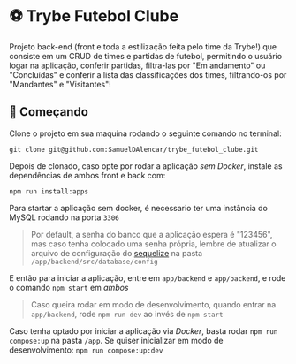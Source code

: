 # ⚽ Trybe Futebol Clube

Projeto back-end (front e toda a estilização feita pelo time da Trybe!) que consiste em um CRUD de times e partidas de futebol, permitindo o usuário logar na aplicação, conferir partidas, filtra-las por "Em andamento" ou "Concluídas" e conferir a lista das classificações dos times, filtrando-os por "Mandantes" e "Visitantes"!

## 🚴 Começando

Clone o projeto em sua maquina rodando o seguinte comando no terminal:
```
git clone git@github.com:SamuelDAlencar/trybe_futebol_clube.git
```
Depois de clonado, caso opte por rodar a aplicação *sem Docker*, instale as dependências de ambos front e back com:
```
npm run install:apps
```
Para startar a aplicação sem docker, é necessario ter uma instância do MySQL rodando na porta `3306`
> Por default, a senha do banco que a aplicação espera é "123456", mas caso tenha colocado uma senha própria, lembre de atualizar o arquivo de configuração do [sequelize](https://sequelize.org/) na pasta `/app/backend/src/database/config`

E então para iniciar a aplicação, entre em `app/backend` e `app/backend`, e rode o comando `npm start` em *ambos*
> Caso queira rodar em modo de desenvolvimento, quando entrar na `app/backend`, rode `npm run dev` ao invés de `npm start`

Caso tenha optado por iniciar a aplicação via *Docker*, basta rodar `npm run compose:up` na pasta `/app`. Se quiser inicializar em modo de desenvolvimento: `npm run compose:up:dev`
